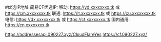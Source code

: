 #优选IP地址
  简易CF优选IP: 
  移动: https://yd.xxxxxxxx.tk 或 https://cm.xxxxxxxx.tk 
  联通: https://lt.xxxxxxxx.tk 或 https://cu.xxxxxxxx.tk 
  电信: https://dx.xxxxxxxx.tk 或 https://ct.xxxxxxxx.tk 
  国内通用: https://cn.xxxxxxxx.tk

  https://addressesapi.090227.xyz/CloudFlareYes
  https://cf.090227.xyz/


